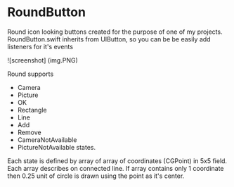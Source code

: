 # RoundButton
Round icon looking buttons created for the purpose of one of my projects. 
RoundButton.swift inherits from UIButton, so you can be be easily add listeners for it's events

![screenshot]
(img.PNG)

Round supports 
* Camera
* Picture
* OK
* Rectangle
* Line
* Add
* Remove
* CameraNotAvailable
* PictureNotAvailable 
states.

Each state is defined by array of array of coordinates (CGPoint) in 5x5 field. Each array describes on connected line. If array contains only 1 coordinate then 0.25 unit of circle is drawn using the point as it's center. 